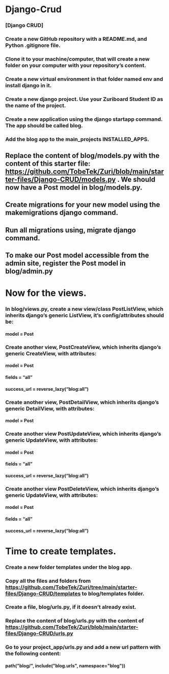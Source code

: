 # Django-Crud
### [Django CRUD]

### Create a new GitHub repository with a README.md, and Python .gitignore file.
### Clone it to your machine/computer, that will create a new folder on your computer with your repository’s content.
### Create a new virtual environment in that folder named env and install django in it.
### Create a new django project. Use your Zuriboard Student ID as the name of the project.
### Create a new application using the django startapp command. The app should be called blog.
### Add the blog app to the main_projects INSTALLED_APPS.

## Replace the content of blog/models.py with the content of this starter file: https://github.com/TobeTek/Zuri/blob/main/starter-files/Django-CRUD/models.py . We should now have a Post model in blog/models.py.

## Create migrations for your new model using the makemigrations django command. 

## Run all migrations using, migrate django command.

## To make our Post model accessible from the admin site, register the Post model in blog/admin.py 

# Now for the views. 
### In blog/views.py,  create a new view/class PostListView, which inherits django’s generic ListView,  it’s config/attributes should be: 
#### model = Post

### Create another view, PostCreateView, which inherits django’s generic CreateView, with attributes:
#### model = Post
#### fields = “__all__”
#### success_url  = reverse_lazy(“blog:all”)

### Create another view, PostDetailView, which inherits django’s generic DetailView, with attributes:
#### model = Post

### Create another view PostUpdateView, which inherits django’s generic UpdateView, with attributes:
#### model = Post
#### fields = “__all__”
#### success_url  = reverse_lazy(“blog:all”)

### Create another view PostDeleteView, which inherits django’s generic UpdateView, with attributes:
#### model = Post
#### fields = “__all__”
#### success_url  = reverse_lazy(“blog:all”)

# Time to create templates.

### Create a new folder templates under the blog app.  
### Copy all the files and folders from https://github.com/TobeTek/Zuri/tree/main/starter-files/Django-CRUD/templates to blog/templates folder.

### Create a file, blog/urls.py, if it doesn’t already exist.
### Replace the content of blog/urls.py with the content of https://github.com/TobeTek/Zuri/blob/main/starter-files/Django-CRUD/urls.py 

### Go to your project_app/urls.py and add a new url pattern with the following content:
#### path("blog/", include("blog.urls", namespace="blog"))